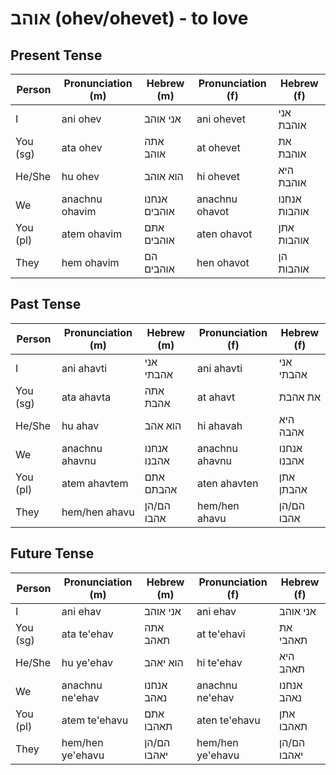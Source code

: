 # אוהב (ohev/ohevet) - to love

## Present Tense

| Person        | Pronunciation (m) | Hebrew (m)  | Pronunciation (f) | Hebrew (f)  |
|---------------|-------------------|-------------|-------------------|-------------|
| I             | ani ohev          | אני אוהב    | ani ohevet        | אני אוהבת   |
| You (sg)      | ata ohev          | אתה אוהב    | at ohevet         | את אוהבת    |
| He/She        | hu ohev           | הוא אוהב    | hi ohevet         | היא אוהבת   |
| We            | anachnu ohavim    | אנחנו אוהבים| anachnu ohavot    | אנחנו אוהבות|
| You (pl)      | atem ohavim       | אתם אוהבים  | aten ohavot       | אתן אוהבות  |
| They          | hem ohavim        | הם אוהבים   | hen ohavot        | הן אוהבות   |

## Past Tense

| Person        | Pronunciation (m) | Hebrew (m)  | Pronunciation (f) | Hebrew (f)  |
|---------------|-------------------|-------------|-------------------|-------------|
| I             | ani ahavti        | אני אהבתי   | ani ahavti        | אני אהבתי   |
| You (sg)      | ata ahavta        | אתה אהבת    | at ahavt          | את אהבת     |
| He/She        | hu ahav           | הוא אהב     | hi ahavah         | היא אהבה    |
| We            | anachnu ahavnu    | אנחנו אהבנו | anachnu ahavnu    | אנחנו אהבנו |
| You (pl)      | atem ahavtem      | אתם אהבתם   | aten ahavten      | אתן אהבתן   |
| They          | hem/hen ahavu     | הם/הן אהבו  | hem/hen ahavu     | הם/הן אהבו  |

## Future Tense

| Person        | Pronunciation (m) | Hebrew (m)  | Pronunciation (f) | Hebrew (f)  |
|---------------|-------------------|-------------|-------------------|-------------|
| I             | ani ehav          | אני אוהב    | ani ehav          | אני אוהב    |
| You (sg)      | ata te'ehav       | אתה תאהב    | at te'ehavi       | את תאהבי    |
| He/She        | hu ye'ehav        | הוא יאהב    | hi te'ehav        | היא תאהב    |
| We            | anachnu ne'ehav   | אנחנו נאהב  | anachnu ne'ehav   | אנחנו נאהב  |
| You (pl)      | atem te'ehavu     | אתם תאהבו   | aten te'ehavu     | אתן תאהבו   |
| They          | hem/hen ye'ehavu  | הם/הן יאהבו | hem/hen ye'ehavu  | הם/הן יאהבו |
